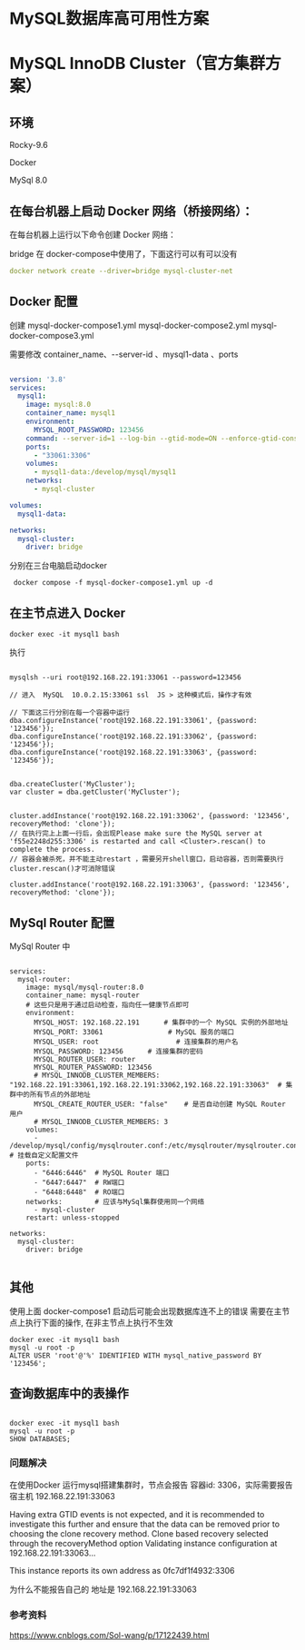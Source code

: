 

# MySQL数据库高可用性方案





# MySQL InnoDB Cluster（官方集群方案）
## 环境 

 Rocky-9.6
 
 Docker
 
 MySql 8.0
 

## 在每台机器上启动 Docker 网络（桥接网络）：
在每台机器上运行以下命令创建 Docker 网络：

bridge 在 docker-compose中使用了，下面这行可以有可以没有

```yaml
docker network create --driver=bridge mysql-cluster-net
```

## Docker 配置

创建 mysql-docker-compose1.yml  mysql-docker-compose2.yml mysql-docker-compose3.yml

需要修改 container_name、--server-id 、mysql1-data 、ports

```yaml

version: '3.8'
services:
  mysql1:
    image: mysql:8.0
    container_name: mysql1
    environment:
      MYSQL_ROOT_PASSWORD: 123456
    command: --server-id=1 --log-bin --gtid-mode=ON --enforce-gtid-consistency=TRUE --log-replica-updates=TRUE --binlog-format=ROW  --binlog_transaction_dependency_tracking=WRITESET --sql-mode=STRICT_TRANS_TABLES,NO_ZERO_DATE,NO_ZERO_IN_DATE
    ports:
      - "33061:3306"
    volumes:
      - mysql1-data:/develop/mysql/mysql1
    networks:
      - mysql-cluster

volumes:
  mysql1-data:

networks:
  mysql-cluster:
    driver: bridge

```

分别在三台电脑启动docker

```shell
 docker compose -f mysql-docker-compose1.yml up -d
```

## 在主节点进入 Docker

```shell
docker exec -it mysql1 bash
```

执行
```shell

mysqlsh --uri root@192.168.22.191:33061 --password=123456

// 进入  MySQL  10.0.2.15:33061 ssl  JS > 这种模式后，操作才有效

// 下面这三行分别在每一个容器中运行
dba.configureInstance('root@192.168.22.191:33061', {password: '123456'});
dba.configureInstance('root@192.168.22.191:33062', {password: '123456'});
dba.configureInstance('root@192.168.22.191:33063', {password: '123456'});


dba.createCluster('MyCluster');
var cluster = dba.getCluster('MyCluster');


cluster.addInstance('root@192.168.22.191:33062', {password: '123456', recoveryMethod: 'clone'});
// 在执行完上上面一行后，会出现Please make sure the MySQL server at 'f55e2248d255:3306' is restarted and call <Cluster>.rescan() to complete the process.
// 容器会被杀死，并不能主动restart ，需要另开shell窗口，启动容器，否则需要执行 cluster.rescan()才可消除错误

cluster.addInstance('root@192.168.22.191:33063', {password: '123456', recoveryMethod: 'clone'});

```


## MySql Router 配置

MySql Router 中

```shell

services:
  mysql-router:
    image: mysql/mysql-router:8.0
    container_name: mysql-router
    # 这些只是用于通过启动检查，指向任一健康节点即可
    environment:
      MYSQL_HOST: 192.168.22.191      # 集群中的一个 MySQL 实例的外部地址
      MYSQL_PORT: 33061                # MySQL 服务的端口
      MYSQL_USER: root                   # 连接集群的用户名
      MYSQL_PASSWORD: 123456      # 连接集群的密码
      MYSQL_ROUTER_USER: router
      MYSQL_ROUTER_PASSWORD: 123456
      # MYSQL_INNODB_CLUSTER_MEMBERS: "192.168.22.191:33061,192.168.22.191:33062,192.168.22.191:33063"  # 集群中的所有节点的外部地址
      MYSQL_CREATE_ROUTER_USER: "false"    # 是否自动创建 MySQL Router 用户
      # MYSQL_INNODB_CLUSTER_MEMBERS: 3
    volumes:
      - /develop/mysql/config/mysqlrouter.conf:/etc/mysqlrouter/mysqlrouter.conf  # 挂载自定义配置文件      
    ports:
      - "6446:6446"  # MySQL Router 端口
      - "6447:6447"  # RW端口
      - "6448:6448"  # RO端口
    networks:        # 应该与MySql集群使用同一个网络
      - mysql-cluster 
    restart: unless-stopped

networks:
  mysql-cluster:
    driver: bridge


```







## 其他
使用上面 docker-compose1 启动后可能会出现数据库连不上的错误
需要在主节点上执行下面的操作, 在非主节点上执行不生效

```shell
docker exec -it mysql1 bash
mysql -u root -p
ALTER USER 'root'@'%' IDENTIFIED WITH mysql_native_password BY '123456';
```

## 查询数据库中的表操作

```shell

docker exec -it mysql1 bash
mysql -u root -p
SHOW DATABASES;
```


### 问题解决

在使用Docker 运行mysql搭建集群时，节点会报告 容器id: 3306，实际需要报告宿主机 192.168.22.191:33063

Having extra GTID events is not expected, and it is recommended to investigate this further and ensure that the data 
can be removed prior to choosing the clone recovery method. Clone based recovery selected through the recoveryMethod 
option Validating instance configuration at 192.168.22.191:33063...

This instance reports its own address as 0fc7df1f4932:3306 

为什么不能报告自己的 地址是 192.168.22.191:33063



### 参考资料

https://www.cnblogs.com/Sol-wang/p/17122439.html